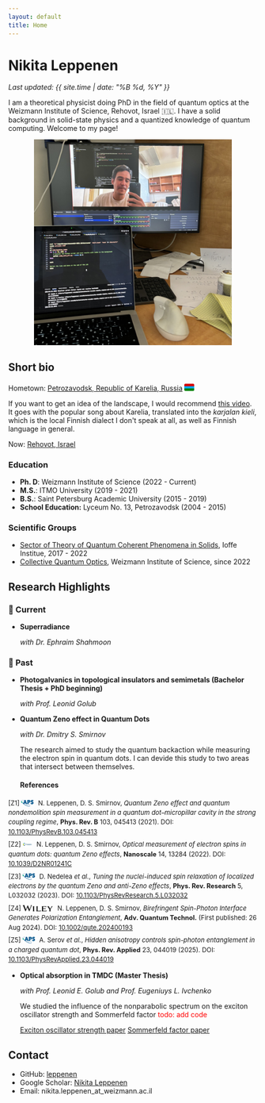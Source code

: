 ```yaml
---
layout: default
title: Home
---
```


# Nikita Leppenen

_Last updated: {{ site.time | date: "%B %d, %Y" }}_

I am a theoretical physicist doing PhD in the field of quantum optics at the Weizmann Institute of Science, Rehovot, Israel 🇮🇱. I have a solid background in solid-state physics and a quantized knowledge of quantum computing. 
Welcome to my page! 

<p align="center">
  <img src="assets/IMG_0705.jpg" alt="My Photo" width="400" />
</p>


## Short bio

Hometown: [Petrozavodsk, Republic of Karelia, Russia](https://www.google.com/maps/place/Petrozavodsk,+Republic+of+Karelia,+Russia/@61.8417108,34.2363804,11z/data=!4m6!3m5!1s0x46a1ec3dd7bf1fe7:0xe49db0d89a0485d4!8m2!3d61.7781617!4d34.3640395!16zL20vMDFzaG5t?hl=en&entry=ttu&g_ep=EgoyMDI1MDMxOC4wIKXMDSoASAFQAw%3D%3D) <img src="assets/Karelia.png" alt="Karelia" width="20" style="vertical-align: text-bottom;" />

If you want to get an idea of the landscape, I would recommend [this video](https://www.youtube.com/watch?v=FhqalqZeEGg). It goes with the popular song about Karelia, translated into the *karjalan kieli*, which is the local Finnish dialect I don't speak at all, as well as Finnish language in general. 

Now: [Rehovot, Israel](https://www.google.com/maps/place/Rehovot/)

### Education
- **Ph. D**: Weizmann Institute of Science (2022 - Current)
- **M.S.**: ITMO University (2019 - 2021)
- **B.S.**: Saint Petersburg Academic University (2015 - 2019)
- **School Education:** Lyceum No. 13, Petrozavodsk (2004 - 2015)

### Scientific Groups 
- [Sector of Theory of Quantum Coherent Phenomena in Solids](https://www.ioffe.ru/coherent/), Ioffe Institue, 2017 - 2022
- [Collective Quantum Optics](https://www.weizmann.ac.il/chembiophys/shahmoon/home), Weizmann Institute of Science, since 2022



## Research Highlights 

### 🔬 Current

- **Superradiance**
  
  *with Dr. Ephraim Shahmoon*

### 📜 Past 

- **Photogalvanics in topological insulators and semimetals (Bachelor Thesis + PhD beginning)**

  *with Prof. Leonid Golub*

- **Quantum Zeno effect in Quantum Dots**

  *with Dr. Dmitry S. Smirnov*

  The research aimed to study the quantum backaction while measuring the electron spin in quantum dots. I can devide this study to two areas that intersect between themselves.
  
  #### References
<style>
  .zrefs { font-size: 0.92em; line-height: 1.5; }
  .zrefs img {
    height: 1em;
    width: auto;
    vertical-align: -0.15em;
    margin-right: 0.4em;
  }
  .zrefs .zitem {
    margin-bottom: 0.5em;
  }
</style>

<div class="zrefs">

<div class="zitem">[Z1] <img src="assets/aps_logo.svg" alt="PRB" />  
N. Leppenen, D. S. Smirnov, <em>Quantum Zeno effect and quantum nondemolition spin measurement in a quantum dot–micropillar cavity in the strong coupling regime</em>, <strong>Phys. Rev. B</strong> 103, 045413 (2021). DOI: <a href="https://doi.org/10.1103/PhysRevB.103.045413">10.1103/PhysRevB.103.045413</a>
</div>

<div class="zitem">[Z2] <img src="assets/rsc_logo.png" alt="Nanoscale" />  
N. Leppenen, D. S. Smirnov, <em>Optical measurement of electron spins in quantum dots: quantum Zeno effects</em>, <strong>Nanoscale</strong> 14, 13284 (2022). DOI: <a href="https://doi.org/10.1039/D2NR01241C">10.1039/D2NR01241C</a>
</div>

<div class="zitem">[Z3] <img src="assets/aps_logo.svg" alt="PRResearch" />  
D. Nedelea <em>et al.</em>, <em>Tuning the nuclei-induced spin relaxation of localized electrons by the quantum Zeno and anti-Zeno effects</em>, <strong>Phys. Rev. Research</strong> 5, L032032 (2023). DOI: <a href="https://doi.org/10.1103/PhysRevResearch.5.L032032">10.1103/PhysRevResearch.5.L032032</a>
</div>

<div class="zitem">[Z4] <img src="assets/Wiley_logo.svg" alt="Adv. Quantum Technol." />  
N. Leppenen, D. S. Smirnov, <em>Birefringent Spin-Photon Interface Generates Polarization Entanglement</em>, <strong>Adv. Quantum Technol.</strong> (First published: 26 Aug 2024). DOI: <a href="https://doi.org/10.1002/qute.202400193">10.1002/qute.202400193</a>
</div>

<div class="zitem">[Z5] <img src="assets/aps_logo.svg" alt="PRApplied" />  
A. Serov <em>et al.</em>, <em>Hidden anisotropy controls spin-photon entanglement in a charged quantum dot</em>, <strong>Phys. Rev. Applied</strong> 23, 044019 (2025). DOI: <a href="https://doi.org/10.1103/PhysRevApplied.23.044019">10.1103/PhysRevApplied.23.044019</a>
</div>

</div>



- **Optical absorption in TMDC (Master Thesis)**

  *with Prof. Leonid E. Golub  and Prof. Eugeniuys L. Ivchenko*
  
  We studied the influence of the nonparabolic spectrum on the exciton oscillator strength and Sommerfeld factor <span style="color: red;">todo: add code</span>

  [Exciton oscillator strength paper](https://doi.org/10.1103/PhysRevB.102.155305) [Sommerfeld factor paper](https://doi.org/10.1103/PhysRevB.103.235311)




## Contact

- GitHub: [leppenen](https://github.com/leppenen)
- Google Scholar: [Nikita Leppenen](https://scholar.google.com/citations?user=idd_-k8AAAAJ&hl=en)
- Email: nikita.leppenen_at_weizmann.ac.il
